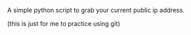 A simple python script to grab your current public ip address.

(this is just for me to practice using git)
